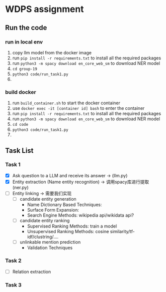 # WDPS assignment

## Run the code
### run in local env
1. copy llm model from the docker image
2. run `pip install -r requirements.txt` to install all the required packages
3. run `python3 -m spacy download en_core_web_sm` to download NER model
4. `cd group-19`
5. `python3 code/run_task1.py` 
6.  
### build docker
1. run `build_container.sh` to start the docker container
2. use `docker exec -it [container id] bash` to enter the container
3. run `pip install -r requirements.txt` to install all the required packages
4. run `python3 -m spacy download en_core_web_sm` to download NER model
5. `cd code`
6. `python3 code/run_task1.py` 
7.  


## Task List

### Task 1
- [x]  Ask question to a LLM and receive its answer -> (llm.py)
- [x]  Entity extraction (Name entity recognition) -> 调用spacy库进行提取 (ner.py)
- [ ]  Entity linking -> 需要我们实现
	- [ ] candidate entity generation 
        - Name Dictionary Based Techniques:
        - Surface Form Expansion: 
        - Search Engine Methods: wikipedia api/wikidata api?
	- [ ] candidate entity ranking
    	- Supervised Ranking Methods: train a model
    	- Unsupervised Ranking Methods: cosine similarity/tf-idf/clustring/....
	- [ ] unlinkable mention prediction
        - Validation Techniques 
	
### Task 2

- [ ]  Relation extraction

### Task 3